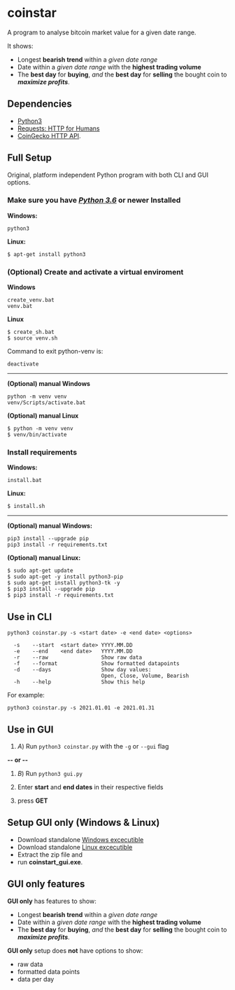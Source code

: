 # coinstar
A program to analyse bitcoin market value for a given date range.

It shows:
- Longest **bearish trend** within a *given date range*
- Date within a *given date range* with the **highest trading volume**
- The **best day** for **buying**, *and* the **best day** for **selling** the bought coin to ***maximize profits***.

## Dependencies ##
- [Python3](https://www.python.org/)
- [Requests: HTTP for Humans](https://docs.python-requests.org/en/master/)
- [CoinGecko HTTP API](https://www.coingecko.com/en/api/documentation).

## Full Setup ##

Original, platform independent Python program with both CLI and GUI options.

### Make sure you have [***Python 3.6***](https://www.python.org/downloads/) or newer Installed ###

**Windows:**
```
python3
```

**Linux:**
```
$ apt-get install python3
```

### (Optional) Create and activate a virtual enviroment ###

**Windows**
```
create_venv.bat
venv.bat
```

**Linux**
```
$ create_sh.bat
$ source venv.sh
```

Command to exit python-venv is: 
```
deactivate
```

---

**(Optional) manual Windows**
```
python -m venv venv
venv/Scripts/activate.bat
```

**(Optional) manual Linux**
```
$ python -m venv venv
$ venv/bin/activate
```

### Install requirements ###

**Windows:**
```
install.bat
```

**Linux:**
```
$ install.sh
```

---

**(Optional) manual Windows:**
```
pip3 install --upgrade pip
pip3 install -r requirements.txt
```

**(Optional) manual Linux:**
```
$ sudo apt-get update
$ sudo apt-get -y install python3-pip
$ sudo apt-get install python3-tk -y
$ pip3 install --upgrade pip
$ pip3 install -r requirements.txt
```

## Use in CLI ##

```
python3 coinstar.py -s <start date> -e <end date> <options>

  -s    --start  <start date> YYYY.MM.DD
  -e    --end    <end date>   YYYY.MM.DD
  -r    --raw                 Show raw data
  -f    --format              Show formatted datapoints
  -d    --days                Show day values:
                              Open, Close, Volume, Bearish
  -h    --help                Show this help
```

For example:
```
python3 coinstar.py -s 2021.01.01 -e 2021.01.31
```

## Use in GUI ##

1. *A*) Run ```python3 coinstar.py``` with the ```-g``` or ```--gui``` flag
 
  **-- or --**

1. *B*) Run ```python3 gui.py```

2. Enter **start** and **end dates** in their respective fields
3. press **GET**

## Setup GUI only (Windows & Linux) ##

- Download standalone [Windows excecutible](https://github.com/JValtteri/coinstar/releases/)
- Download standalone [Linux excecutible](https://github.com/JValtteri/coinstar/releases/)
- Extract the zip file and 
- run **coinstart_gui.exe**.

## GUI only features ##

**GUI only** has features to show:
- Longest **bearish trend** within a *given date range*
- Date within a *given date range* with the **highest trading volume**
- The **best day** for **buying**, *and* the **best day** for **selling** the bought coin to ***maximize profits***.

**GUI only** setup does **not** have options to show:
- raw data
- formatted data points
- data per day

